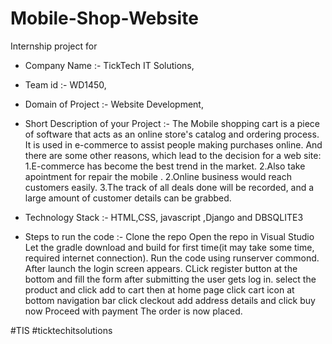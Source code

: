 # Mobile-Shop-Website

Internship project for

- Company Name :- TickTech IT Solutions,
- Team id :- WD1450,
- Domain of Project :- Website Development,

- Short Description of your Project :- 
    The Mobile shopping cart is a piece of software that acts as an online store's catalog and ordering process. It is used in e-commerce to assist people making purchases online. And there are some other reasons, which lead to the decision for a web site:
1.E-commerce has become the best trend in the market.
2.Also take apointment for repair the mobile .
2.Online business would reach customers easily.
3.The track of all deals done will be recorded, and a large amount of customer details can be grabbed.

- Technology Stack :- HTML,CSS, javascript ,Django and DBSQLITE3

- Steps to run the code :- 
    Clone the repo
    Open the repo in Visual Studio
    Let the gradle download and build for first time(it may take some time, required internet connection).
    Run the code using runserver commond.
    After launch the login screen appears.
    CLick register button at the bottom and fill the form
    after submitting the user gets log in.
    select the product and click add to cart
    then at home page click cart icon at bottom navigation bar
    click cleckout
    add address details and click buy now
    Proceed with payment 
    The order is now placed.

#TIS
#ticktechitsolutions
